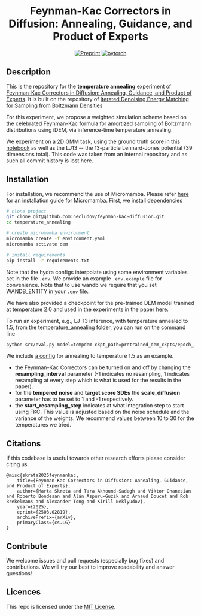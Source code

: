 <div align="center">

# Feynman-Kac Correctors in Diffusion: Annealing, Guidance, and Product of Experts

[![Preprint](http://img.shields.io/badge/paper-arxiv.2402.06121-B31B1B.svg)](https://arxiv.org/pdf/2503.02819)
[![pytorch](https://img.shields.io/badge/PyTorch_2.0.0+-ee4c2c?logo=pytorch&logoColor=white)](https://pytorch.org/get-started/locally/)

</div>

## Description

This is the repository for the **temperature annealing** experiment of [Feynman-Kac Correctors in Diffusion: Annealing, Guidance, and Product of Experts](https://arxiv.org/pdf/2503.02819).
It is built on the repository of [Iterated Denoising Energy Matching for Sampling from Boltzmann Densities](https://github.com/jarridrb/DEM/tree/main)

For this experiment, we propose a weighted simulation scheme based on the celebrated Feynman-Kac formula for amortized sampling of Boltzmann distributions using iDEM, 
via inference-time temperature annealing.

We experiment on a 2D GMM task, using the ground truth score in [this notebook](https://github.com/necludov/feynman-kac-diffusion/blob/boltzmann_sampling_public/runner/notebooks/gmm_temp_annealed_birth_death.ipynb) as well as the LJ13 -- the 13-particle Lennard-Jones potential (39 dimensions total).
This code was taken from an internal repository and as such all commit history is lost here.

## Installation

For installation, we recommend the use of Micromamba. Please refer [here](https://mamba.readthedocs.io/en/latest/installation/micromamba-installation.html) for an installation guide for Micromamba.
First, we install dependencies

```bash
# clone project
git clone git@github.com:necludov/feynman-kac-diffusion.git
cd temperature_annealing

# create micromamba environment
micromamba create -f environment.yaml
micromamba activate dem

# install requirements
pip install -r requirements.txt

```

Note that the hydra configs interpolate using some environment variables set in the file `.env`. We provide
an example `.env.example` file for convenience. Note that to use wandb we require that you set WANDB_ENTITY in your
`.env` file.

We have also provided a checkpoint for the pre-trained DEM model tranined at temperature 2.0 and used in the experiments in the paper [here](https://github.com/necludov/feynman-kac-diffusion/blob/boltzmann_sampling_public/runner/pretrained_dem_ckpts/epoch_179.ckpt).

To run an experiment, e.g., LJ-13 inference, with temperature annealed to 1.5, from the temperature_annealing folder, you can run on the command line

```bash
python src/eval.py model=tempdem ckpt_path=pretrained_dem_ckpts/epoch_179.ckpt experiment=lj13_tempdem_1.5
```

We include [a config](https://github.com/necludov/feynman-kac-diffusion/blob/boltzmann_sampling_public/runner/configs/experiment/lj13_tempdem_1.5.yaml) for annealing to temperature 1.5 as an example.
- the Feynman-Kac Correctors can be turned on and off by changing the **resampling_interval** parameter 
(-1 indicates no resampling, 1 indicates resampling at every step which is what is used for the results in the paper).
- for the **tempered noise** and **target score SDEs** the **scale_diffusion** parameter has
to be set to 1 and -1 respectively.
- the **start_resampling_step** indicates at what integration step to start using FKC. This value is adjusted based on the noise schedule and the variance of 
the weights. We recommend values between 10 to 30 for the temperatures we tried. 

## Citations

If this codebase is useful towards other research efforts please consider citing us.

```
@misc{skreta2025feynmankac,
    title={Feynman-Kac Correctors in Diffusion: Annealing, Guidance, and Product of Experts},
    author={Marta Skreta and Tara Akhound-Sadegh and Viktor Ohanesian and Roberto Bondesan and Alán Aspuru-Guzik and Arnaud Doucet and Rob Brekelmans and Alexander Tong and Kirill Neklyudov},
    year={2025},
    eprint={2503.02819},
    archivePrefix={arXiv},
    primaryClass={cs.LG}
}
```

## Contribute

We welcome issues and pull requests (especially bug fixes) and contributions.
We will try our best to improve readability and answer questions!

## Licences

This repo is licensed under the [MIT License](https://opensource.org/license/mit/).

